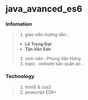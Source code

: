# java_avanced_es6 

### Infomation

> 1. giáo viên hướng dẫn :
> - **Lê Trọng Đạt**    
> - **Tân Văn Sơn** 
> 2. sinh viên : Phùng Văn Hưng 
> 3. topic : website bán quần áo .

### Technology 

> 1. html5 & css3
> 2. javascript ES6+
